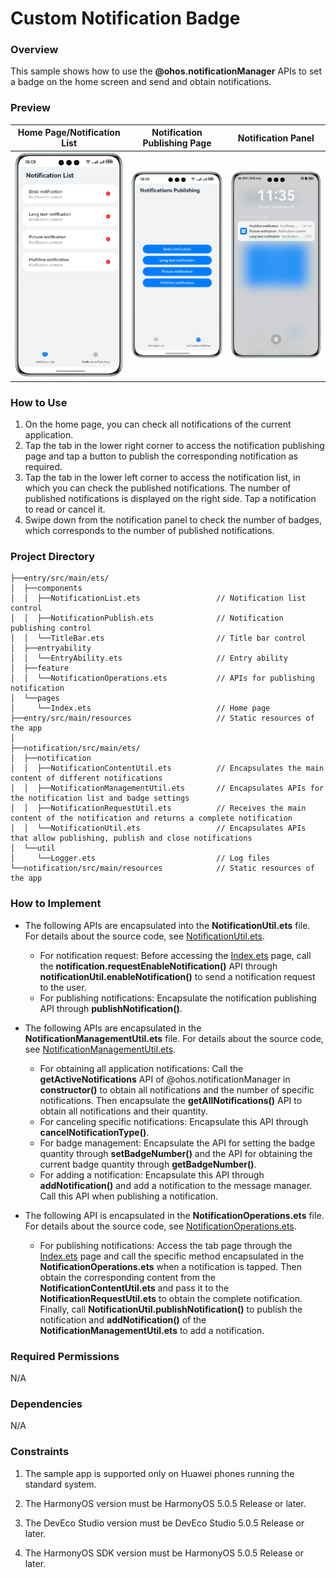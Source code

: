 # Custom Notification Badge

### Overview

This sample shows how to use the **@ohos.notificationManager** APIs to set a badge on the home screen and send and obtain notifications.

### Preview

| Home Page/Notification List       | Notification Publishing Page                   | Notification Panel                                 |
|-----------------------------------|------------------------------------------------|----------------------------------------------------|
| ![image](screenshots/main.en.png) | ![image](screenshots/notification_send.en.png) | ![image](screenshots/notification_get_list.en.png) |

### How to Use

1. On the home page, you can check all notifications of the current application.
2. Tap the tab in the lower right corner to access the notification publishing page and tap a button to publish the corresponding notification as required.
3. Tap the tab in the lower left corner to access the notification list, in which you can check the published notifications. The number of published notifications is displayed on the right side. Tap a notification to read or cancel it.
4. Swipe down from the notification panel to check the number of badges, which corresponds to the number of published notifications.

### Project Directory

```
├──entry/src/main/ets/
│  ├──components
│  │  ├──NotificationList.ets                 // Notification list control
│  │  ├──NotificationPublish.ets              // Notification publishing control
│  │  └──TitleBar.ets                         // Title bar control
│  ├──entryability
│  │  └──EntryAbility.ets                     // Entry ability
│  ├──feature
│  │  └──NotificationOperations.ets           // APIs for publishing notification
│  └──pages
│     └──Index.ets                            // Home page 
├──entry/src/main/resources                   // Static resources of the app
│
├──notification/src/main/ets/
│  ├──notification
│  │  ├──NotificationContentUtil.ets          // Encapsulates the main content of different notifications
│  │  ├──NotificationManagementUtil.ets       // Encapsulates APIs for the notification list and badge settings
│  │  ├──NotificationRequestUtil.ets          // Receives the main content of the notification and returns a complete notification
│  │  └──NotificationUtil.ets                 // Encapsulates APIs that allow publishing, publish and close notifications
│  └──util                                     
│     └──Logger.ets                           // Log files
└──notification/src/main/resources            // Static resources of the app
```

### How to Implement

* The following APIs are encapsulated into the **NotificationUtil.ets** file. For details about the source code, see [NotificationUtil.ets](notification/src/main/ets/notification/NotificationUtil.ets).
    * For notification request: Before accessing the [Index.ets](entry/src/main/ets/pages/Index.ets) page,
      call the **notification.requestEnableNotification()** API through **notificationUtil.enableNotification()** to send a notification request to the user.
    * For publishing notifications: Encapsulate the notification publishing API through **publishNotification()**.

* The following APIs are encapsulated in the **NotificationManagementUtil.ets** file. For details about the source code, see [NotificationManagementUtil.ets](notification/src/main/ets/notification/NotificationManagementUtil.ets).
    * For obtaining all application notifications: Call the **getActiveNotifications** API of @ohos.notificationManager in **constructor()** to obtain all notifications and the number of specific notifications. Then encapsulate the **getAllNotifications()** API to obtain all notifications and their quantity.
    * For canceling specific notifications: Encapsulate this API through **cancelNotificationType()**.
    * For badge management: Encapsulate the API for setting the badge quantity through **setBadgeNumber()** and the API for obtaining the current badge quantity through **getBadgeNumber()**.
    * For adding a notification: Encapsulate this API through **addNotification()** and add a notification to the message manager. Call this API when publishing a notification.

* The following API is encapsulated in the **NotificationOperations.ets** file. For details about the source code, see [NotificationOperations.ets](entry/src/main/ets/feature/NotificationOperations.ets).
    * For publishing notifications: Access the tab page through the [Index.ets](entry/src/main/ets/pages/Index.ets) page
      and call the specific method encapsulated in the **NotificationOperations.ets** when a notification is tapped. Then obtain the corresponding content from the **NotificationContentUtil.ets**
      and pass it to the **NotificationRequestUtil.ets** to obtain the complete notification. Finally, call **NotificationUtil.publishNotification()** to publish the notification and **addNotification()** of the **NotificationManagementUtil.ets** to add a notification.

### Required Permissions

N/A

### Dependencies

N/A

### Constraints

1. The sample app is supported only on Huawei phones running the standard system.

2. The HarmonyOS version must be HarmonyOS 5.0.5 Release or later.

3. The DevEco Studio version must be DevEco Studio 5.0.5 Release or later.

4. The HarmonyOS SDK version must be HarmonyOS 5.0.5 Release or later.
